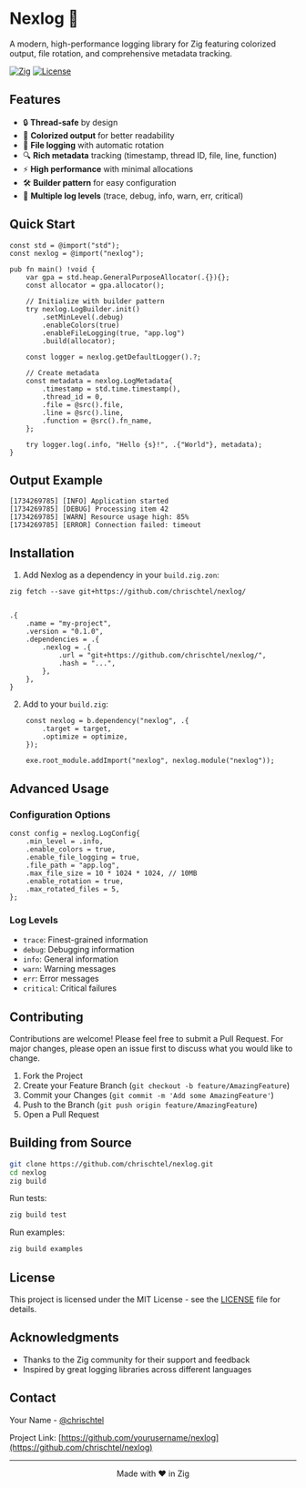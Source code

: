 # Nexlog 🚀

A modern, high-performance logging library for Zig featuring colorized output, file rotation, and comprehensive metadata tracking.

[![Zig](https://img.shields.io/badge/Zig-0.13.0-orange.svg)](https://ziglang.org/)
[![License](https://img.shields.io/badge/License-MIT-blue.svg)](LICENSE)

## Features

- 🔒 **Thread-safe** by design
- 🎨 **Colorized output** for better readability
- 📁 **File logging** with automatic rotation
- 🔍 **Rich metadata** tracking (timestamp, thread ID, file, line, function)
- ⚡ **High performance** with minimal allocations
- 🛠️ **Builder pattern** for easy configuration
- 🎯 **Multiple log levels** (trace, debug, info, warn, err, critical)

## Quick Start

```zig
const std = @import("std");
const nexlog = @import("nexlog");

pub fn main() !void {
    var gpa = std.heap.GeneralPurposeAllocator(.{}){};
    const allocator = gpa.allocator();

    // Initialize with builder pattern
    try nexlog.LogBuilder.init()
        .setMinLevel(.debug)
        .enableColors(true)
        .enableFileLogging(true, "app.log")
        .build(allocator);

    const logger = nexlog.getDefaultLogger().?;
    
    // Create metadata
    const metadata = nexlog.LogMetadata{
        .timestamp = std.time.timestamp(),
        .thread_id = 0,
        .file = @src().file,
        .line = @src().line,
        .function = @src().fn_name,
    };

    try logger.log(.info, "Hello {s}!", .{"World"}, metadata);
}
```

## Output Example

```
[1734269785] [INFO] Application started
[1734269785] [DEBUG] Processing item 42
[1734269785] [WARN] Resource usage high: 85%
[1734269785] [ERROR] Connection failed: timeout
```

## Installation

1. Add Nexlog as a dependency in your `build.zig.zon`:

`zig fetch --save git+https://github.com/chrischtel/nexlog/`

```zig

.{
    .name = "my-project",
    .version = "0.1.0",
    .dependencies = .{
        .nexlog = .{
            .url = "git+https://github.com/chrischtel/nexlog/",
            .hash = "...",
        },
    },
}
```

2. Add to your `build.zig`:
```zig
    const nexlog = b.dependency("nexlog", .{
        .target = target,
        .optimize = optimize,
    });

    exe.root_module.addImport("nexlog", nexlog.module("nexlog"));
```

## Advanced Usage

### Configuration Options

```zig
const config = nexlog.LogConfig{
    .min_level = .info,
    .enable_colors = true,
    .enable_file_logging = true,
    .file_path = "app.log",
    .max_file_size = 10 * 1024 * 1024, // 10MB
    .enable_rotation = true,
    .max_rotated_files = 5,
};
```

### Log Levels

- `trace`: Finest-grained information
- `debug`: Debugging information
- `info`: General information
- `warn`: Warning messages
- `err`: Error messages
- `critical`: Critical failures

## Contributing

Contributions are welcome! Please feel free to submit a Pull Request. For major changes, please open an issue first to discuss what you would like to change.

1. Fork the Project
2. Create your Feature Branch (`git checkout -b feature/AmazingFeature`)
3. Commit your Changes (`git commit -m 'Add some AmazingFeature'`)
4. Push to the Branch (`git push origin feature/AmazingFeature`)
5. Open a Pull Request

## Building from Source

```bash
git clone https://github.com/chrischtel/nexlog.git
cd nexlog
zig build
```

Run tests:
```bash
zig build test
```

Run examples:
```bash
zig build examples
```

## License

This project is licensed under the MIT License - see the [LICENSE](LICENSE) file for details.

## Acknowledgments

- Thanks to the Zig community for their support and feedback
- Inspired by great logging libraries across different languages

## Contact

Your Name - [@chrischtel](https://twitter.com/chrischtel)

Project Link: [https://github.com/yourusername/nexlog](https://github.com/chrischtel/nexlog)

---

<p align="center">Made with ❤️ in Zig</p>

